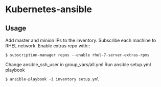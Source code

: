 # Kubernetes-ansible

## Usage

Add master and minion IPs to the inventory.
Subscribe each machine to RHEL network.
Enable extras repo with:: 

    $ subscription-manager repos --enable rhel-7-server-extras-rpms 

Change ansible_ssh_user in group_vars/all.yml
Run ansible setup.yml playbook

    $ ansible-playbook -i inventory setup.yml

